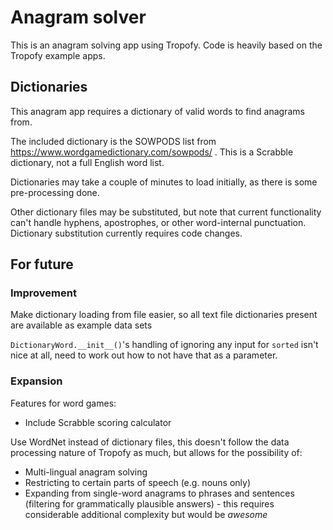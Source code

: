 # Anagram solver

This is an anagram solving app using Tropofy. Code is heavily based on the Tropofy example apps.

## Dictionaries

This anagram app requires a dictionary of valid words to find anagrams from.

The included dictionary is the SOWPODS list from https://www.wordgamedictionary.com/sowpods/ . This is a Scrabble 
dictionary, not a full English word list.

Dictionaries may take a couple of minutes to load initially, as there is some pre-processing done.

Other dictionary files may be substituted, but note that current functionality can't handle hyphens, apostrophes, or 
other word-internal punctuation. Dictionary substitution currently requires code changes.

## For future

### Improvement

Make dictionary loading from file easier, so all text file dictionaries present are available as example data sets

`DictionaryWord.__init__()`'s handling of ignoring any input for `sorted` isn't nice at all, need to work out how to not 
have that as a parameter. 

### Expansion

Features for word games:
* Include Scrabble scoring calculator

Use WordNet instead of dictionary files, this doesn't follow the data processing nature of Tropofy as much, but allows 
for the possibility of:
* Multi-lingual anagram solving
* Restricting to certain parts of speech (e.g. nouns only)
* Expanding from single-word anagrams to phrases and sentences (filtering for grammatically plausible answers) - this 
requires considerable additional complexity but would be *awesome*
